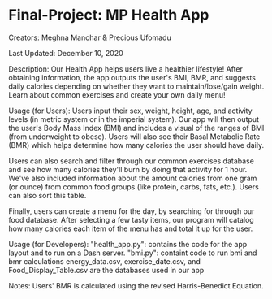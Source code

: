 # Final-Project: MP Health App
Creators: Meghna Manohar & Precious Ufomadu


Last Updated: December 10, 2020

Description:
Our Health App helps users live a healthier lifestyle! After obtaining information, the app outputs the user's BMI, BMR, and suggests daily calories depending on whether they want to maintain/lose/gain weight. Learn about common exercises and create your own daily menu!


Usage (for Users):
Users input their sex, weight, height, age, and activity levels (in metric system or in the imperial system). Our app will then output the user's Body Mass Index (BMI) and includes a visual of the ranges of BMI (from underweight to obese). Users will also see their Basal Metabolic Rate (BMR) which helps determine how many calories the user should have daily.  

Users can also search and filter through our common exercises database and see how many calories they'll burn by doing that activity for 1 hour. We've also included information about the amount calories from one gram (or ounce) from common food groups (like protein, carbs, fats, etc.). Users can also sort this table. 

Finally, users can create a menu for the day, by searching for through our food database. After selecting a few tasty items, our program will catalog how many calories each item of the menu has and total it up for the user. 


Usage (for Developers):
"health_app.py": contains the code for the app layout and to run on a Dash server. 
"bmi.py": containt code to run bmi and bmr calculations
energy_data.csv, exercise_date.csv, and Food_Display_Table.csv are the databases used in our app

Notes:
Users' BMR is calculated using the revised Harris-Benedict Equation.
